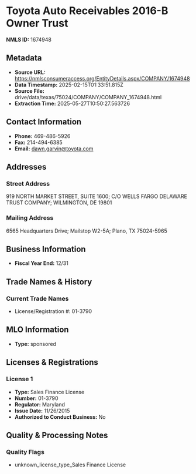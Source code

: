 # Toyota Auto Receivables 2016-B Owner Trust

**NMLS ID:** 1674948

## Metadata
- **Source URL:** https://nmlsconsumeraccess.org/EntityDetails.aspx/COMPANY/1674948
- **Data Timestamp:** 2025-02-15T01:33:51.815Z
- **Source File:** drive/data/texas/75024/COMPANY/COMPANY_1674948.html
- **Extraction Time:** 2025-05-27T10:50:27.563726

## Contact Information
- **Phone:** 469-486-5926
- **Fax:** 214-494-6385
- **Email:** dawn.garvin@toyota.com

## Addresses
### Street Address
919 NORTH MARKET STREET, SUITE 1600; C/O WELLS FARGO DELAWARE TRUST COMPANY; WILMINGTON, DE 19801

### Mailing Address
6565 Headquarters Drive; Mailstop W2-5A; Plano, TX 75024-5965

## Business Information
- **Fiscal Year End:** 12/31

## Trade Names & History
### Current Trade Names
- License/Registration #: 01-3790

## MLO Information
- **Type:** sponsored

## Licenses & Registrations

### License 1
- **Type:** Sales Finance License
- **Number:** 01-3790
- **Regulator:** Maryland
- **Issue Date:** 11/26/2015
- **Authorized to Conduct Business:** No

## Quality & Processing Notes
### Quality Flags
- unknown_license_type_Sales Finance License
